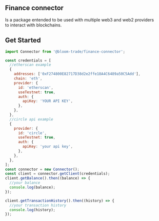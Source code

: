 ## Finance connector

Is a package entended to be used with multiple web3 and web2 providers to interact with blockchains.

## Get Started

```javascript
import Connector from '@bloom-trade/finance-connector';

const credentials = [
  //etherscan example
  {
    addresses: ['0xF274800E82717D38d2e2ffe18A4C6489a50C5Add'],
    chain: 'eth',
    provider: {
      id: 'etherscan',
      useTestnet: true,
      auth: {
        apiKey: 'YOUR API KEY',
      },
    },
  },
  //circle api example
  {
    provider: {
      id: 'circle',
      useTestnet: true,
      auth: {
        apiKey: 'your api key',
      },
    },
  },
];
const connector = new Connector();
const client = connector.getClient(credentials);
client.getBalance().then((balance) => {
  //your balance
  console.log(balance);
});

client.getTransactionHistory().then((history) => {
  //your transaction history
  console.log(history);
});
```
